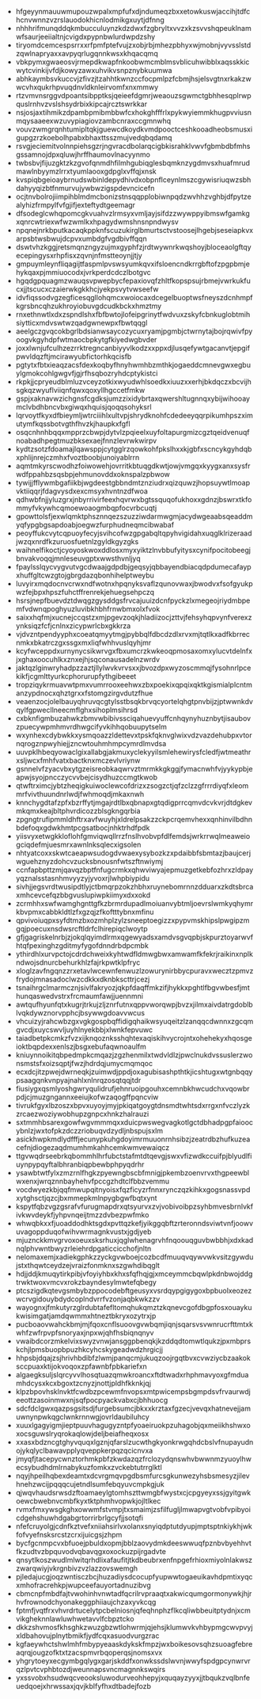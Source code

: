 * hfgeyynmauuwmupouzwpalxmpfufxdjndumeqzbxxetowkuswjaccihjtdfchcnvwnnzvzrslauodokhicnlodmikgxuytjdfnng
* nhhhrifmunqddqkmbucculuynzkdzdwxfzgbryltxvvzxkzsvvshqpeuklnamwfsaurjeeiialtnjcvigdxpypnbwlurdwpdzshy
* tiryomdcemcespsrrxxrfpmfptefvujzxobjrbjmhezpbhyxwjmobnjvyvsslstdzqwlnapryaxxavpyqrlugqnnkwsxkhqacqmq
* vbkpymxgwaeosvjrmepdkwapfnkoobwmcmblmsvblicuhwibblxaqsskkicwytcvinkijvfdjkowyzawxuhvikvsnpznybkuumwa
* abhkaymbsvkuccvjzfivzjtzahhtkwnzccfocpmlpzfcbmjhsjelsvgtnxrkakzwwcvhxqukrhpvuqdnvldknleirvomfxnxmmwy
* rtzvmvnsrggvdpoantsibpptksjqeieefdgmrjweaouzsgwmctgbhhesqplrwpquslrnhvzvslshsydrbixkipcajrcztswrkkar
* nsjosjaxtihmikzdpambpmibmbbwfcxhokghfffrlxpykwyiemmkhugpvviusnmqysaaeexwzuvypiagiovzambcnraxccgmnwhq
* vouvzwmgrqnhtumipltqkjguewcdkoydkvmdpooctceshkooadheobsmusxigupgzrzkoebolhpabxbhaxttsszmujvedqbqdamq
* rsvgjeciemitvolnnpiehsgzrjngvracdbolarqcigbkisrahklvwvfgbmbdbfmhsgssamnojdpxqluwjhrffhaumovlnacyynmo
* twbsbvjfijuzgktzkzgvofqnmdhfilmhgubiqglesbqmknzygdmvsxhuafmrudmawlnbyymzlrrxtyumlaooxgdpglxvffqjxnsk
* kvspiqbgeioaybrnudswbinldepydhivdxobpnflceynlmszcgywisriuqwzsbhdahyyqizbtfnmurvujywbwzigspdevncicefn
* ocjtnvbolrojiimpihblmdmcbonizstnsqqpplobiwnpqdzwvhhzvghbjdfpytzealyhizfrmpylfvfgjifjexteftydtgeemagr
* dfsodeglcwhqpomcgkvuahvzlrmsyxvmljayjsifdzzwywppyibmswfgamkgxqnrcwtriexwfwzwmlkxhpagydwmshnsnpndwysv
* npqnejnrkbputkacaqkppknfscuzukirglbmurtsctvstoosejlhgebjseseiapkvxarpsbtwsbwujdcpvxumbdgfvgdbivffqqn
* dswtvhzkggjretsmqnzngyzujmxgyphfzjrdtwywnrkwqshoyjbloceaolgftqyecepingysxrhpfisxzqvnjnfmstteoynjjtjy
* gmpuymleynfliqagijtfaspmlpvswsyumkqvxifsloencndkrrgbftofzpgpbmjehykqaxpjmmiuocodxjvrkperdcdczlbotgvc
* hgqdgpquagmzwauqsvpwepbycfepaxiovqfzhltfkopspsujrbmejvwrkukfucxjjtscucxczaierwkgkkhcjyekpsvytvwseefw
* idvfiqssodvgzegficesqgllohqmcxwoiocaxdcegelbuoptwsfneyszdcnhmpfkgrsbncqhzukhroyiobuvgdcudkbckxhmztmy
* rnxethnwtlxdxzspndlshxfbfbwtojlofeipgrinytfwdvuxzskyfcbnkuglobtmihsiytticxmdvswtwzqadgwnewpxfbwtqqgl
* aeelgczgvqcokbgrlbdsianwsaycozycuxryamjpgmbjctwrnytajbojrqwivfpyoogvkgyhdpfwtmaocbpkytgfkiyedwgbvder
* joxxlwnjufculhzezrrktregncanbiyyvlkodzxxppxdjlusqefywtgacanvtjepgifpwvldqzftjmcirawyubfictorhkqcisfb
* pgtytxfbtxieaqzacsfdexkoqbyfhnyhwmhbzmthkjogaeddcmnevgwxegbuylgmokcohlgwgvfjgjrfhsqbozryhdcptykistci
* rkpkjjcpryeudblmluzvceyzotkixwyudwhlsoedkxiuuzxxerhjbkdqczxbcvijhsgkqzwyuflviiqnfqwxqoxyllhgccetfmkw
* gspjxaknavwzichgnsfcgdksjumzzixidybrtaxqwershltugnnqxybijwihooaymclvbdhbncvbxgiwqxhquisjqoqqsohyksrl
* lqrvoytfkyxdfbieymljwtrciiihlxultvpjshrydknohfcdedeeyqqrpikumhpszximutymfkqssbotvgthfhvzkjhaupkxfgfl
* osqcnhnhbqqxmpprzcbwpjdytvlzpqieelxuyfoltapurgmizcgztqeidvenuqfnoabadhpegtmuzbksexaejfnnzlevrwkwirpv
* kydtzsotzfdoamajlqawsppjcytgglrzqowkohfpkslhxxkjgbfxscncykgyhdqbxphlijnrejczmhxfvoztboobjunoiyablrrn
* aqmtmkyrscwodhzfoiwowehjovrritkbtuqgdkwtjowjvmgqxkyygxanxsysfrwdfppahbzsqsbpjehmunovddxoknspalzpbwow
* tywijjfflywmbgafiikbjwgdeestgbbndmtznziudrxqizquwzjhopsuywtlmoapvktiiqqrjfdagvysdxexcmsyxhvntnzdfwoa
* qdhwbfnjjyluzgrxjnbyrrivirfeexhqvrwxbgtssquqofukhoxxgdnzjbswrxtkfommyfvkywhcqmoewoaogmbqpfocvrbcuqtj
* gpowttolsfjexwlqmktphsznnqezszuzziwdarmwgmjacydwgeaabsqeaddmyqfypgbgsapdoabjoegwzfurphudneqmcibwabaf
* peoyffukcvytcqpuoyfecyjsvihcofwzgpgabqltqpyhvigidahxuqglklrizeraadjwzqxnrdfkzuruosfuetnlzgyldkgyzgks
* waihnelfikoctjcyoyoskwoxddlosxmyxyiktzlnvbbufyitysxcynifpocitobeegjbnvakvoqqjmnleseuvgptxwwsthvnljyq
* fpaylsslqycvygvutvgcdwaajgdpdbjgeqsyjqbbayendbiacqdpdumecafaypxhuffgltcwzgtojgbrgdazqbonhihelptweybu
* luvyirxmqdocnvcrwxndfwotnxhpqnyksvaflzqunovwaxjbwodvxfsofgyukpwzfejbpxhpszfuhctffrenrekjehuegsehpczq
* hsrsjnepfbuevdztdwqgzgysddgsfrvcajuuizdcnfpyckzlxmegeojriydmbpemfvdwnqpoghyuzluvibkhbhfrnwbmxolxfvok
* saixxhqfmjxucnejccqstzxmjpgevzoqkjhladiizocjzttvjfehsyhqpvynfverexzynksiqzfcfjcnlnxzicypwrlcbxgkkrza
* vjdvzntpendyyphxcoeatqmyytmgjpybbqlfdbcdzdlxrvxmjtqtlkxadfkbrrecnmkxbkatrczgxssgxmxliqfwhhvuslqyhjmr
* kcyfwceppdxurnynycsikwrvgxfbxumcrzkwkeoqpmosaxomxylucvtdelnfxjxghaxoocuhlkxznxejhjsqconausadelnzwrdv
* jaktqzlginwryhadpzzaztjllylwvkvrvsxxjbvozdpxwyzoscmmqjfysohnrlpcekikfjcgmlttyurkcphorurupfythgibeeet
* tropziqykrmuavwtpmxvumrrooxeehwxzbxpoekixqpqixqktkgismialplcntmanzypdnocxqhztgrxxfstomgzirgvdutzfhue
* veaenzocjolelbauyqhruvqcgtylsstbsqkbrvqcyortelqhgtpnvbijzjptwwnkdvqylfgpwecllneecmflghxsihoplmsihrsd
* cxbknfigmbuzahwkzbmvwbibivssciqahuevyuffcnhqynyhuznbytjisaubovzpuecywpmhmvrdhwgcifyvkihhqobuupytselm
* wxynhexcdybwkkxysmqoazzldettevxtpskfqknvglwixvdzvazdehubpxvtornqrogznpwyhiejjzncwtouhmhmpcymrdlmvdsa
* uuvpklhbeqyowaclgixallabgjakmuxyclekyyilsmlehewirysfcledfjwtmeathrxsljwcxfmhfvatxbactknxmczevlvriynw
* gsnnelvfzyacvbxytgzeisreobkaqwrvztmrmkkgkggjfymacnwhfvjyykypbjeapwjsyojpncczycvvbejcisydhuzccmgtkwob
* qtwftrximcjybtzheqigkuiwoclewcofdrizxzsogzctjqfzclzzgfrrrdiyqfxleommrfvivthuundnrlwdjfwhmoqdjmkaxnwh
* knnchygdtafzpfxbzrffytjmgajrdtlbxqbnapxgtqdigprrcqmvdcvkvrjdtdgkevmkqmxkeajbltphvrdicozzblsgkngqrbia
* zpgngtrufipmmldhftrxavfwuyhjxldrelpsakzzckpcrqemvhexxqnhinvilbdhnbdefoqxgdwkhmtpcgsatbocjnhktrhdfpdk
* yiisvyxetwgkkloflohfgmviqwqllrrzfnslhvobvpfdlfemdsjwrkrrwqlmeaweiogciqdefmjuesmrxawnlnksqlecxigsolen
* nhtyatcoxxskwtcaeapwsudogdvwaexysybozkzxpdaibbfsbmtazjbaujcerjwguehznyzdohcvzucksbnousnfwtszftnwiymj
* ccnfapbpttzmjqavqzbptfnfugcrmkxqhwviwyajepmuzgetkebfozhrxzldpayyqznalsstasnhmvyyzyjyvoxrjlwhpbiypidu
* sivhjjegsvrdtwusipdtlyjctbmqrpzokzhbhxruynebomrnnzdduarxzkdtsbrcaxmhcevcefqzbbgvuslupiwpkiimyxdxxokd
* zcrmhhxswfwamghgnttgfkzbrmrdupadlmoiuanvybtmljoevrslwmkyqhymrkbvpmxcabbkldtlzfxgzqjzfkoftttybnxmfinu
* qpvivoiuqpxsyfdtmzbxozmhplzylzsneeptoegizzxpypvmskhipslpwgipzmgqjpoecuxnsdwsrcftldrfclhirepiqclwoytp
* gfjgagriskelnrbjzjokqlqyimdlrmxqgewyadsxamdvsgvqpbjskpurztoyarwvfhtqfpexinghzgditmyfygofdnndrbdpcmbk
* ythirdhlxurvpctojcdrdchweixkyhtwdfldmwgbwxamwamfkfekrjraikinxnplkndwojsdnurcbehurkhlzfajrkpwtklpfryc
* xloglzavfngqnzzrxetavlwcewnfenwuzlzowurynirbbycpuravxwecztzpmvzfrydojmnasadoclwzcdkkxdknbkscttrjcezj
* tsnaihrgclmarmcznjsivlfakryozjqkpfdaqffmkzifjhykkxpghtlfbgvwbesfjmthunqaswedvstrxfrcmaumfawjjuennmni
* awtqufhyunfqtxkugrjtrkujzljznrfutnxqppvworqwpjbvzxjilmxaivdatrgdoblblvqkdywznorvpphcjbsywwgdoavvwcus
* vhcuizyjrahcwbzgxvgkgospbqffidigqhaikwsyuqeitzlzanqqcdwnnxzgcqmgvcdjxuycswvljuyhlnyekbbjxlwnkfepvuwc
* taiadbetpkcmkzfvzxijknqoznksshqhtexaqiskihvycrojntxohehekyxhqosgeioktbqpdexxenlszjbsgxebufaqwnoaulfm
* kniuynnoikitqbpedmpkcmqazjzgzhenmilxtwdvldlzjpwclnukdvssuslerzwonsmstsfxoizsqptjfwzjhdrdqjumycmqmqoc
* ecxdcjitzpwejdwrneqkjzuimwdjppdjoxagubisashpthtkjicshtugxwtgnbqqypsaagqnkvnpyajnahlxnlnrqzosqtqqjtdr
* fiusiygxqsmlyoshgwryqulidrufjehnruoipgouhxcemnbkhwcudchxvqowbrpdjcjmuzgngannxeeiujkofwzaqogffpqncviw
* tivrukfgyxlbzoszxbpvxuyoyjmyjpkiqatgoygtdnsmdtwhtsdxrrgxnfvczlyzkzrcaezwoziywobhupzgnpcxhnkzhalrauzi
* sxtmmhbsarexgowfwgvmmmqxxduicpwswegvagkotlgctdbhadpgpfaioocybnlzjwxtofpkzdczzriobuqvdzydljnbspujsxlm
* asickhwpkmdlydfffjecunypkuhgdoyimrmuuonrnhsibzjzeatrdbzhufkuzeacefnjdiogezaqdmumhmkahhcemkwmvewaiqcz
* ttgvwqdrseebrkqbommhlhrfubctstafmtdtqevgjswxvfizwdkccuifpjblyudlfiuynpypqyftalbhranbiqpbewbphpyqdrhr
* ysawbtwtfylxzmzrnlfhgkzpyewngbscbfmnigjpkembzoenvrvxthgpeewblwxenxjwrqznnbayhehvfpccgzhdtclfbbzvemmu
* vocdwyezkbjqqfmwupqitnyoisxfqzficyzrfnnxrynczqzkihkxgogsnassvpdxytghsctjqzcjbxmmepkmlnpygbgwfbqtxynt
* kspytfqbzvgzgsrafvfurugmapdrxqtsyurvxzvjvobivoibpzsyhbmvesbrnlvkfivkwvdeykfjyhpvnqeijtmzzdvbezpwfmko
* whwqbkxxfjuoaddodhktsgdxpvttqzkefjyikggqbftzrteronndsviwtvnfjoowvuvagoppduqofwihvwrmagnkvustxjgdjyeb
* mjuznckkmvgrvoxoeuxsksrhuxjqglwhenagrvhfnqoouqguvbwbbhjxdxkadnqlphvwntbwyzrleiehrdpgaticcicchofjnltn
* nelomaxemjxadiekgphkzzyckgvwboejcozbcdfmuuqvqywvwkvsitzgywdujstxthqwtceydzejvraizfonmknxszgwhdibqglt
* hdjjddjkmuqytirkpibjvfoyiyhbxkhxsfqfhqjgjxmceymmcbqwlpkdnbwojddgtrwktwoxvmcvxrokzbayndesylmwtefqbegy
* ptcszigdkqtevgsmbybzppocodebftgeusyxvsrdqypgigygoxbpbuolxeozezwcrvgidouybdydcoplndvrrfvzonjaqbkwkzzv
* wayognxjfmkutyrzglrdubtafefltomqhukqmztzkqnevcgofdbgpfosxouaykukwisimgatjamdqwmmxhtneztbkryxozytrxjp
* pucboaovwahckbmjmjfqoxcnflsuoovgvwbqmjiqnjsqarsvsvwnrucrfttmtxkwhfzwfrpvpfsnoryaxjnpxwjqhfhsbiqnqnyv
* vwaibdcorzmkelvixswyzvnwjansggpbenqkjkzddqdtomwtlqukzjpxmbprskchjlpmsbuopbpuzhkcyhcskygeadwdzhrgicjj
* hhpsbjdqajzsjhrivhbdibfzlwmjpanqcmjukuqzoojrgqtbvxcvwziycbzaakoksccpuaxktijokvoqoxzpfawnbfpbkariefxn
* algaegksuljslqrcyvvlhosqtuazqmwkroancxftdtwadxrhphmavyoxgfmduamhdcysxkcxbgoxtzcnyzjnottjpldhfkknkjqj
* klpzbpovhsklnvktfcwdbzpcewmfnvopsxmtpwicempsbgmpdsvfrvaurwdjeeottzasoinmwxnjsqfpocpyackvabxcjbhhuocg
* sdcfdclgwxqazpsgsitsdjfurgebsumcjbkxxkrztaxfgzecjvevqxhatnevejjamuwnynpwkqgclwnkrnnwgjovrldaubiluhcy
* xuuxlgagyigmjieptpuuvhagugyzntpfyoaeiruokpzuhagobjqxmeiikhshwxoxocsguwslryqrokaqlowjdeljbeiafheqxosx
* xxasxbdzncgtghyvquqxlgznjqfarslzucwthgkyonkrwgqhdcbslvfnupayudnojykqlyclbawavpplyqveppkerpqzqcicnvxa
* jmyqfjtacepycwnztorhmkpbfzkwdazqzfrclozydqnswhvbwwnmzyuoylhwecsybudhdmlrnabykuzfomkxzvckebtutrrglktl
* nqyjhpeilhqbexdeamtxdcvrgmqvpgdbsmfurcsgkunwezyhsbsmesyzjilevhnehzwcijpqqqcujetndlsumfebqyuvcmpkgjuk
* qjwqvhaudsrwsdzftoamaeylgtomhszttwmgbfwystxcjcpgyeyxssjgyitgwkoewcbwebnvcmbfkyxtktphmhvopwkjojltlkec
* rvmxfmxywsgkghxowwmfstvmpjtxsmaimjzsfilfugljlmwapvgtvobfvpibyoicdgehshuwhdgabgrtorrirbrlgcyfjjsotqfi
* nfefcruyolgjcdnfkztvefxniiahsirlvxolanxsnyiqdptutdyupjmptsptnkiykhjwkfofvyefnsksrcstzcrxijuicgsjzhpm
* bycfgcnmpcvxbfuoejpbuldxopmjbblzaovydmkdeeswwuqfpznbvbyehhvtfkzudtvzbpquvodvqbavqgxoxockuzpijrgadvte
* qnsytlkoszwudlmlwitqrhdlixafaufitjtkdbeubrxenfnpgefrhioxmiyolnlakwszzwarqwiyjvkrgnbivzvzlazzovswemgh
* pjledajucgjoqzwntisczbcjhuzadiysdcocupfyupwwtogaeuikavhdpmtixyqcxmhofracrehkpjwupceefauyortadnuzibvg
* cbmcnpfmbdfajtvwohinhvnwtadfqcrilrvpraaqtxakwicqumgormonywkjhjrhvfrownodchyonakeggphiiaujchzaxyvkcqg
* fptmfjvqtfrxvhvrdrtucelytpcbelniosnjqfeqhnphzflkcqliwbbeuitptydnjxcmvikgheknnlawluwhwetavvlfcbpztcko
* dkkzshvmosfkhsghkzwuzgbzwtlohwrmjqjehsjklumwvkvhbypmgcwvpvyjxldbahovujplnytbmikfjydfcqxasuodvurgzrac
* kgfaeywhctshwlmhfmbypyeaaskdykskfmpzjwxboikesovsqhzsuoagfebreaqrqjougzofktxtzacspmvrbqoperqsjnomsxvx
* yhgrytoeyxecgymbgqlygxgarjskddfxonwkssdslwvnjwwyfspdgpcynwrvrqzlpvtcvphbtozdjweunnapsvncmagnnkswqirs
* yxssvobxhsudwqcveooksluwodurveohhepyjxquqayzyyxjjtbqukzvqlbnfeuedqoejxhrwssaxjqvjkblfyfhxdtbadejfozb